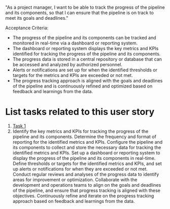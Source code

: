 "As a project manager, I want to be able to track the progress of the pipeline and its components, so that I can ensure that the pipeline is on track to meet its goals and deadlines."

Acceptance Criteria:
* The progress of the pipeline and its components can be tracked and monitored in real-time via a dashboard or reporting system.
* The dashboard or reporting system displays the key metrics and KPIs identified for tracking the progress of the pipeline and its components.
* The progress data is stored in a central repository or database that can be accessed and analyzed by authorized personnel.
* Alerts or notifications are set up for when the identified thresholds or targets for the metrics and KPIs are exceeded or not met.
* The progress tracking approach is aligned with the goals and deadlines of the pipeline and is continuously refined and optimized based on feedback and learnings from the data. 


# List tasks related to this user story
1. [Task 1](/documentation/templates/theme/initiatives/epics/stories/tasks/task_template.md)
2. Identify the key metrics and KPIs for tracking the progress of the pipeline and its components.
Determine the frequency and format of reporting for the identified metrics and KPIs.
Configure the pipeline and its components to collect and store the necessary data for tracking the identified metrics and KPIs.
Set up a dashboard or reporting system to display the progress of the pipeline and its components in real-time.
Define thresholds or targets for the identified metrics and KPIs, and set up alerts or notifications for when they are exceeded or not met.
Conduct regular reviews and analyses of the progress data to identify areas for improvement or optimization.
Collaborate with the development and operations teams to align on the goals and deadlines of the pipeline, and ensure that progress tracking is aligned with these objectives.
Continuously refine and iterate on the progress tracking approach based on feedback and learnings from the data.